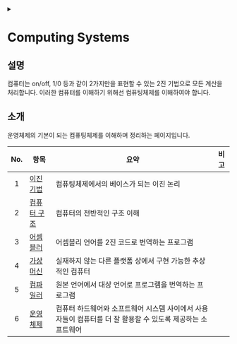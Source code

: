 <link rel="stylesheet" type="text/css" href="/css/header.css">
<link rel="stylesheet" type="text/css" href="/css/bootstrap/5.3.0-alpha1/bootstrap.css">
<div class="sticky-top bg-white pt-1 pb-2" id="header-div-max"></div>
<details id="display-none"><summary></summary>
  <script src="/js/header.js" defer="defer"></script>
</details>

# Computing Systems
## 설명
컴퓨터는 on/off, 1/0 등과 같이 2가지만을 표현할 수 있는 2진 기법으로 모든 계산을 처리합니다.
이러한 컴퓨터를 이해하기 위해선 컴퓨팅체제를 이해하여야 합니다.

## 소개
운영체제의 기본이 되는 컴퓨팅체제를 이해하며 정리하는 페이지입니다.


| No. | 항목 | 요약 | 비고 |
| :---: | --- | --- | --- |
| 1 | [이진 기법](./boolean_expression/ "https://max-jayee.github.io/operating_systems/computing_systems/boolean_expression") | 컴퓨팅체제에서의 베이스가 되는 이진 논리 | |
| 2 | [컴퓨터 구조](./computer_architecture/ "https://max-jayee.github.io/operating_systems/computing_systems/computer_architecture") | 컴퓨터의 전반적인 구조 이해 | |
| 3 | [어셈블러](./assembler/ "https://max-jayee.github.io/operating_systems/computing_systems/assembler") | 어셈블리 언어를 2진 코드로 번역하는 프로그램 | |
| 4 | [가상머신](./virtual_machine/ "https://max-jayee.github.io/operating_systems/computing_systems/virtual_machine") | 실재하지 않는 다른 플랫폼 상에서 구현 가능한 추상적인 컴퓨터 | |
| 5 | [컴파일러](./compiler/ "https://max-jayee.github.io/operating_systems/computing_systems/compiler") | 원본 언어에서 대상 언어로 프로그램을 번역하는 프로그램 | |
| 6 | [운영체제](./operating_systems/ "https://max-jayee.github.io/operating_systems/computing_systems/operating_systems") | 컴퓨터 하드웨어와 소프트웨어 시스템 사이에서 사용자들이 컴퓨터를 더 잘 활용할 수 있도록 제공하는 소프트웨어 | |